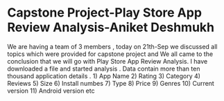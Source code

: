 # Capstone Project-Play Store App Review Analysis-Aniket Deshmukh

We are having a team of 3 members , today on 21th-Sep we discussed all topics which were provided for capstone project and We all came to the conclusion that we will go with Play Store App Review Analysis. I have downloaded a file and started analysis . Data contain more than ten thousand application details . 1) App Name 2) Rating 3) Category 4) Reviews 5) Size 6) Install numbes 7) Type 8) Price 9) Genres 10) Current version 11) Android version etc

